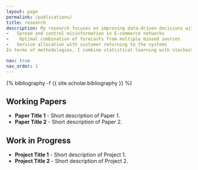 ```yaml
---
layout: page
permalink: /publications/
title: research
description: My research focuses on improving data-driven decisions with application particularly in healthcare and revenue management. My recent research topics include:
-	Spread and control misinformation in E-commerce networks 
-	 Optimal combination of forecasts from multiple biased sources
-	Service allocation with customer returning to the systems
In terms of methodologies, I combine statistical learning with stochastic control. My research inquiries are addressed using a broad spectrum of tools, including dynamic programming, robust optimization, Bayesian statistics, data-driven optimization, decentralized control, and social learning models.

nav: true
nav_order: 1
---
```

<!-- _pages/publications.md -->
<div class="publications">

{% bibliography -f {{ site.scholar.bibliography }} %}

</div>

<div class="working-papers">
    <h2>Working Papers</h2>
    <ul>
        <li>
            <strong>Paper Title 1</strong> - Short description of Paper 1.
        </li>
        <li>
            <strong>Paper Title 2</strong> - Short description of Paper 2.
        </li>
        <!-- Add more papers as needed -->
    </ul>
</div>

<div class="work-in-progress">
    <h2>Work in Progress</h2>
    <ul>
        <li>
            <strong>Project Title 1</strong> - Short description of Project 1.
        </li>
        <li>
            <strong>Project Title 2</strong> - Short description of Project 2.
        </li>
        <!-- Add more projects as needed -->
    </ul>
</div>
